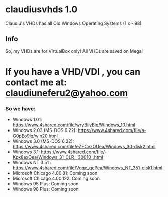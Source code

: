 # claudiusvhds 1.0
Claudiu's VHDs has all Old Windows Operating Systems (1.x - 98)
## Info
So, my VHDs are for VirtualBox only! 
All VHDs are saved on Mega!
# If you have a VHD/VDI , you can contact me at: claudiuneferu2@yahoo.com

### So we have:
- Windows 1.01: https://www.4shared.com/file/wryBiiyBiq/Windows_10.html
- Windows 2.03 (MS-DOS 6.22): https://www.4shared.com/file/a-G0pEo9iq/win20.html
- Windows 3.0 (MS-DOS 6.22): https://www.4shared.com/file/eZFCvzOUea/Windows_30-disk2.html
- Windows 3.1: https://www.4shared.com/file/-Kpx8exOea/Windows_31_CLR__30010_.html
- Windows NT 3.51 : https://www.4shared.com/file/Vqqe_qcPea/Windows_NT_351-disk1.html
- Microsoft Chicago 4.00.81: Coming soon
- Microsoft Chicago 4.00.122: Coming soon
- Windows 95 Plus: Coming soon
- Windows 98 Plus: Coming soon
